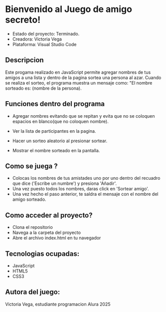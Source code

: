 <h1> Bienvenido al Juego de amigo secreto! </h1>

- Estado del proyecto: Terminado.
- Creadora: Victoria Vega
- Plataforma: Visual Studio Code 

<h2> Descripcion </h2>
Este progama realizado en JavaScript permite agregar nombres de tus amigos a una lista y dentro de la pagina sortea una persona al azar. Cuando se realiza el sorteo, el programa muestra un mensaje como:
"El nombre sorteado es: (nombre de la persona).

<h2> Funciones dentro del programa </h2>

- Agregar nombres evitando que se repitan y evita que no se coloquen espacios en blanco(que no coloquen nombre).

- Ver la lista de participantes en la pagina.

- Hacer un sorteo aleatorio al presionar sortear.

- Mostrar el nombre sorteado en la pantalla.

<h2> Como se juega ?</h2>

- Colocas los nombres de tus amistades uno por uno dentro del recuadro que dice ('Escribe un numbre') y presiona 'Añadir'.
- Una vez puesto todos los nombres, daras click en 'Sortear amigo'.
- Una vez hecho el paso anterior, te saldra el mensaje con el nombre del amigo sorteado.

<h2> Como acceder al proyecto? </h2>

- Clona el repositorio 
- Navega a la carpeta del proyecto
- Abre el archivo index.html en tu navegador

<h2> Tecnologias ocupadas: </h2>

- JavaScript
- HTML5
- CSS3

<h2> Autora del juego: </h2>

Victoria Vega, estudiante programacion Alura 2025
